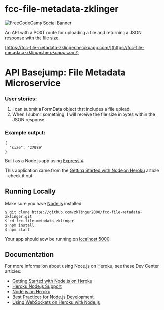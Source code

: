 # fcc-file-metadata-zklinger

![FreeCodeCamp Social Banner](https://s3.amazonaws.com/freecodecamp/wide-social-banner.png)

An API with a POST route for uploading a file and returning a JSON response with the file size.

[https://fcc-file-metadata-zklinger.herokuapp.com/](https://fcc-file-metadata-zklinger.herokuapp.com/)

# API Basejump: File Metadata Microservice
### User stories:
1. I can submit a FormData object that includes a file upload.  
1. When I submit something, I will receive the file size in bytes within the JSON response.

### Example output:
```
{
  "size": "27089"
}
```

Built as a Node.js app using [Express 4](http://expressjs.com/).

This application came from the [Getting Started with Node on Heroku](https://devcenter.heroku.com/articles/getting-started-with-nodejs) article - check it out.

## Running Locally

Make sure you have [Node.js](http://nodejs.org/) installed.

```
$ git clone https://github.com/zklinger2000/fcc-file-metadata-zklinger.git
$ cd fcc-file-metadata-zklinger
$ npm install
$ npm start
```

Your app should now be running on [localhost:5000](http://localhost:5000/).

## Documentation

For more information about using Node.js on Heroku, see these Dev Center articles:

- [Getting Started with Node.js on Heroku](https://devcenter.heroku.com/articles/getting-started-with-nodejs)
- [Heroku Node.js Support](https://devcenter.heroku.com/articles/nodejs-support)
- [Node.js on Heroku](https://devcenter.heroku.com/categories/nodejs)
- [Best Practices for Node.js Development](https://devcenter.heroku.com/articles/node-best-practices)
- [Using WebSockets on Heroku with Node.js](https://devcenter.heroku.com/articles/node-websockets)
